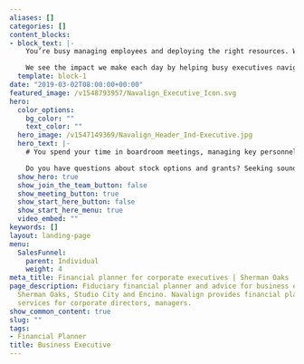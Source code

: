 ```yaml
---
aliases: []
categories: []
content_blocks:
- block_text: |-
    You’re busy managing employees and deploying the right resources. We believe you deserve a team of financial experts who understand the complexities of investing and financial planning for business professionals like you.

    We see the impact we make each day by helping busy executives navigate financial decisions that are aligned with their life goals. We’d like to show you how you can benefit from our wealth of experience helping clients make sound financial decisions.
  template: block-1
date: "2019-03-02T08:00:00+00:00"
featured_image: /v1548793957/Navalign_Executive_Icon.svg
hero:
  color_options:
    bg_color: ""
    text_color: ""
  hero_image: /v1547149369/Navalign_Header_Ind-Executive.jpg
  hero_text: |-
    # You spend your time in boardroom meetings, managing key personnel, and watching the bottom line. Being a successful executive comes with its perks, and it also comes with unique financial challenges and opportunities. 

    Do you have questions about stock options and grants? Seeking sound advice to maximize deferred compensation and other executive benefit programs? We help business professionals save time and build wealth by managing their financial lives more efficiently. As your financial advocate we collaborate with your accountants, attorneys and your team of other trusted advisors, ensuring that your best interest always comes first.
  show_hero: true
  show_join_the_team_button: false
  show_meeting_button: true
  show_start_here_button: false
  show_start_here_menu: true
  video_embed: ""
keywords: []
layout: landing-page
menu:
  SalesFunnel:
    parent: Individual
    weight: 4
meta_title: Financial planner for corporate executives | Sherman Oaks
page_description: Fiduciary financial planner and advice for business executives in
  Sherman Oaks, Studio City and Encino. Navalign provides financial planning and investment
  services for corporate directors, managers.
show_common_content: true
slug: ""
tags:
- Financial Planner
title: Business Executive
---
```

